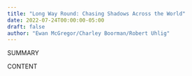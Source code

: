 ```yaml
---
title: "Long Way Round: Chasing Shadows Across the World"
date: 2022-07-24T00:00:00-05:00
draft: false
author: "Ewan McGregor/Charley Boorman/Robert Uhlig"
---
```


SUMMARY

<!--more-->

CONTENT